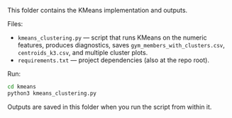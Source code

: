 This folder contains the KMeans implementation and outputs.

Files:
- `kmeans_clustering.py` — script that runs KMeans on the numeric features, produces diagnostics, saves `gym_members_with_clusters.csv`, `centroids_k3.csv`, and multiple cluster plots.
- `requirements.txt` — project dependencies (also at the repo root).

Run:

```bash
cd kmeans
python3 kmeans_clustering.py
```

Outputs are saved in this folder when you run the script from within it.